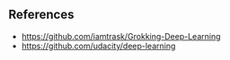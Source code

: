 ## References
- https://github.com/iamtrask/Grokking-Deep-Learning
- https://github.com/udacity/deep-learning
